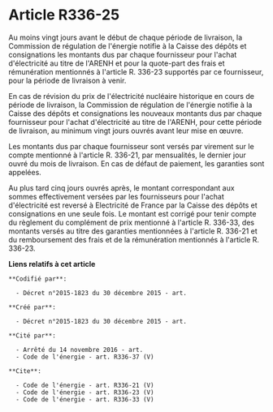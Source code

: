# Article R336-25

Au moins vingt jours avant le début de chaque période de livraison, la Commission de régulation de l'énergie notifie à la
Caisse des dépôts et consignations les montants dus par chaque fournisseur pour l'achat d'électricité au titre de l'ARENH et
pour la quote-part des frais et rémunération mentionnés à l'article R. 336-23 supportés par ce fournisseur, pour la période
de livraison à venir. 

En cas de révision du prix de l'électricité nucléaire historique en cours de période de livraison, la Commission de
régulation de l'énergie notifie à la Caisse des dépôts et consignations les nouveaux montants dus par chaque fournisseur pour
l'achat d'électricité au titre de l'ARENH, pour cette période de livraison, au minimum vingt jours ouvrés avant leur mise en
œuvre. 

Les montants dus par chaque fournisseur sont versés par virement sur le compte mentionné à l'article R. 336-21, par
mensualités, le dernier jour ouvré du mois de livraison. En cas de défaut de paiement, les garanties sont appelées. 

Au plus tard cinq jours ouvrés après, le montant correspondant aux sommes effectivement versées par les fournisseurs pour
l'achat d'électricité est reversé à Electricité de France par la Caisse des dépôts et consignations en une seule fois. Le
montant est corrigé pour tenir compte du règlement du complément de prix mentionné à l'article R. 336-33, des montants versés
au titre des garanties mentionnées à l'article R. 336-21 et du remboursement des frais et de la rémunération mentionnés à
l'article R. 336-23.

**Liens relatifs à cet article**

	**Codifié par**:

	  - Décret n°2015-1823 du 30 décembre 2015 - art.

	**Créé par**:

	  - Décret n°2015-1823 du 30 décembre 2015 - art.

	**Cité par**:

	  - Arrêté du 14 novembre 2016 - art.
	  - Code de l'énergie - art. R336-37 (V)

	**Cite**:

	  - Code de l'énergie - art. R336-21 (V)
	  - Code de l'énergie - art. R336-23 (V)
	  - Code de l'énergie - art. R336-33 (V)
